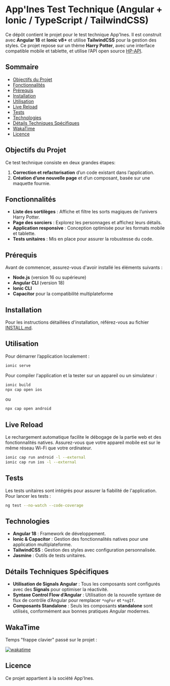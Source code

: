 # App'Ines Test Technique (Angular + Ionic / TypeScript / TailwindCSS)

Ce dépôt contient le projet pour le test technique App'Ines. Il est construit avec **Angular 18** et **Ionic v8+** et
utilise **TailwindCSS** pour la gestion des styles. Ce projet repose sur un thème **Harry Potter**, avec une interface
compatible mobile et tablette, et utilise l’API open source [HP-API](https://hp-api.onrender.com/).

## Sommaire

- [Objectifs du Projet](#objectifs-du-projet)
- [Fonctionnalités](#fonctionnalités)
- [Prérequis](#prérequis)
- [Installation](#installation)
- [Utilisation](#utilisation)
- [Live Reload](#live-reload)
- [Tests](#tests)
- [Technologies](#technologies)
- [Détails Techniques Spécifiques](#détails-techniques-spécifiques)
- [WakaTime](#wakatime)
- [Licence](#licence)

## Objectifs du Projet

Ce test technique consiste en deux grandes étapes:

1. **Correction et refactorisation** d’un code existant dans l’application.
2. **Création d’une nouvelle page** et d’un composant, basée sur une maquette fournie.

## Fonctionnalités

- **Liste des sortilèges** : Affiche et filtre les sorts magiques de l’univers Harry Potter.
- **Page des sorciers** : Explorez les personnages et affichez leurs détails.
- **Application responsive** : Conception optimisée pour les formats mobile et tablette.
- **Tests unitaires** : Mis en place pour assurer la robustesse du code.

## Prérequis

Avant de commencer, assurez-vous d'avoir installé les éléments suivants :

- **Node.js** (version 16 ou supérieure)
- **Angular CLI** (version 18)
- **Ionic CLI**
- **Capacitor** pour la compatibilité multiplateforme

## Installation

Pour les instructions détaillées d'installation, référez-vous au fichier [INSTALL.md](./INSTALL.md).

## Utilisation

Pour démarrer l’application localement :

```bash
ionic serve
```

Pour compiler l'application et la tester sur un appareil ou un simulateur :

```bash
ionic build
npx cap open ios
```

ou

```bash
npx cap open android
```

## Live Reload

Le rechargement automatique facilite le débogage de la partie web et des fonctionnalités natives. Assurez-vous que votre
appareil mobile est sur le même réseau Wi-Fi que votre ordinateur.

```bash
ionic cap run android -l --external
ionic cap run ios -l --external
```

## Tests

Les tests unitaires sont intégrés pour assurer la fiabilité de l'application. Pour lancer les tests :

```bash
ng test --no-watch --code-coverage
```

## Technologies

- **Angular 18** : Framework de développement.
- **Ionic & Capacitor** : Gestion des fonctionnalités natives pour une application multiplateforme.
- **TailwindCSS** : Gestion des styles avec configuration personnalisée.
- **Jasmine** : Outils de tests unitaires.

## Détails Techniques Spécifiques

- **Utilisation de Signals Angular** : Tous les composants sont configurés avec des **Signals** pour optimiser la
  réactivité.
- **Syntaxe Control Flow d’Angular** : Utilisation de la nouvelle syntaxe de flux de contrôle d’Angular pour
  remplacer `*ngFor` et `*ngIf`.
- **Composants Standalone** : Seuls les composants **standalone** sont utilisés, conformément aux bonnes pratiques
  Angular modernes.

## WakaTime

Temps "frappe clavier" passé sur le projet :

[![wakatime](https://wakatime.com/badge/user/9d5ca4bc-3c1b-4b73-948c-329a6e87bf24/project/0133d120-14d7-403b-9439-9512a01ca966.svg)](https://wakatime.com/badge/user/9d5ca4bc-3c1b-4b73-948c-329a6e87bf24/project/0133d120-14d7-403b-9439-9512a01ca966)

## Licence

Ce projet appartient à la société App'Ines.  

